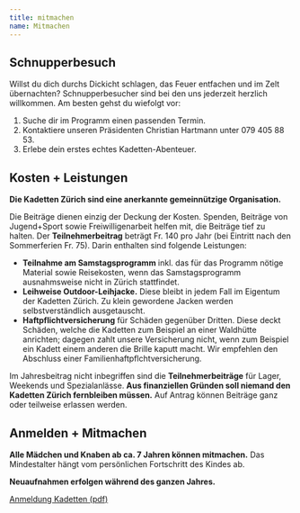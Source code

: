 ```yaml
---
title: mitmachen
name: Mitmachen
---
```


## Schnupperbesuch

Willst du dich durchs Dickicht schlagen, das Feuer entfachen und im Zelt übernachten? Schnupperbesucher sind bei den uns jederzeit herzlich willkommen. Am besten gehst du wiefolgt vor:

1. Suche dir im Programm einen passenden Termin.
2. Kontaktiere unseren Präsidenten Christian Hartmann unter 079 405 88 53.
3. Erlebe dein erstes echtes Kadetten-Abenteuer.

## Kosten + Leistungen

**Die Kadetten Zürich sind eine anerkannte gemeinnützige Organisation.**

Die Beiträge dienen einzig der Deckung der Kosten. Spenden, Beiträge von Jugend+Sport sowie Freiwilligenarbeit helfen mit, die Beiträge tief zu halten. Der **Teilnehmerbeitrag** beträgt Fr. 140 pro Jahr (bei Eintritt nach den Sommerferien Fr. 75). Darin enthalten sind folgende Leistungen:

- **Teilnahme am Samstagsprogramm** inkl. das für das Programm nötige Material sowie Reisekosten, wenn das Samstagsprogramm ausnahmsweise nicht in Zürich stattfindet.
- **Leihweise Outdoor-Leihjacke.** Diese bleibt in jedem Fall im Eigentum der Kadetten Zürich. Zu klein gewordene Jacken werden selbstverständlich ausgetauscht.
- **Haftpflichtversicherung** für Schäden gegenüber Dritten. Diese deckt Schäden, welche die Kadetten zum Beispiel an einer Waldhütte anrichten; dagegen zahlt unsere Versicherung nicht, wenn zum Beispiel ein Kadett einem anderen die Brille kaputt macht. Wir empfehlen den Abschluss einer Familienhaftpflchtversicherung.

Im Jahresbeitrag nicht inbegriffen sind die **Teilnehmerbeiträge** für Lager, Weekends und Spezialanlässe. **Aus finanziellen Gründen soll niemand den Kadetten Zürich fernbleiben müssen.** Auf Antrag können Beiträge ganz oder teilweise erlassen werden.

## Anmelden + Mitmachen

**Alle Mädchen und Knaben ab ca. 7 Jahren können mitmachen.** Das Mindestalter hängt vom persönlichen Fortschritt des Kindes ab.

**Neuaufnahmen erfolgen während des ganzen Jahres.**

[Anmeldung Kadetten (pdf)](/static/Anmeldung-Kadetten.da55676d.pdf)
